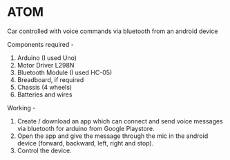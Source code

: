 # ATOM
Car controlled with voice commands via bluetooth from an android device

Components required - 

1. Arduino (I used Uno)
2. Motor Driver L298N
3. Bluetooth Module (I used HC-05)
4. Breadboard, if required
5. Chassis (4 wheels)
6. Batteries and wires

Working - 

1. Create / download an app which can connect and send voice messages via bluetooth for arduino from Google Playstore.
2. Open the app and give the message through the mic in the android device (forward, backward, left, right and stop).
3. Control the device.

